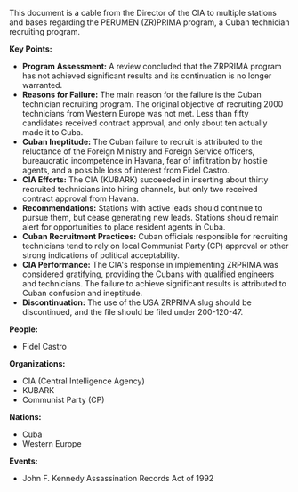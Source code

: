 This document is a cable from the Director of the CIA to multiple stations and bases regarding the PERUMEN (ZR)PRIMA program, a Cuban technician recruiting program.

**Key Points:**

*   **Program Assessment:** A review concluded that the ZRPRIMA program has not achieved significant results and its continuation is no longer warranted.
*   **Reasons for Failure:** The main reason for the failure is the Cuban technician recruiting program. The original objective of recruiting 2000 technicians from Western Europe was not met. Less than fifty candidates received contract approval, and only about ten actually made it to Cuba.
*   **Cuban Ineptitude:** The Cuban failure to recruit is attributed to the reluctance of the Foreign Ministry and Foreign Service officers, bureaucratic incompetence in Havana, fear of infiltration by hostile agents, and a possible loss of interest from Fidel Castro.
*   **CIA Efforts:** The CIA (KUBARK) succeeded in inserting about thirty recruited technicians into hiring channels, but only two received contract approval from Havana.
*   **Recommendations:** Stations with active leads should continue to pursue them, but cease generating new leads. Stations should remain alert for opportunities to place resident agents in Cuba.
*   **Cuban Recruitment Practices:** Cuban officials responsible for recruiting technicians tend to rely on local Communist Party (CP) approval or other strong indications of political acceptability.
*   **CIA Performance:** The CIA's response in implementing ZRPRIMA was considered gratifying, providing the Cubans with qualified engineers and technicians. The failure to achieve significant results is attributed to Cuban confusion and ineptitude.
*   **Discontinuation:** The use of the USA ZRPRIMA slug should be discontinued, and the file should be filed under 200-120-47.

**People:**

*   Fidel Castro

**Organizations:**

*   CIA (Central Intelligence Agency)
*   KUBARK
*   Communist Party (CP)

**Nations:**

*   Cuba
*   Western Europe

**Events:**

*   John F. Kennedy Assassination Records Act of 1992
